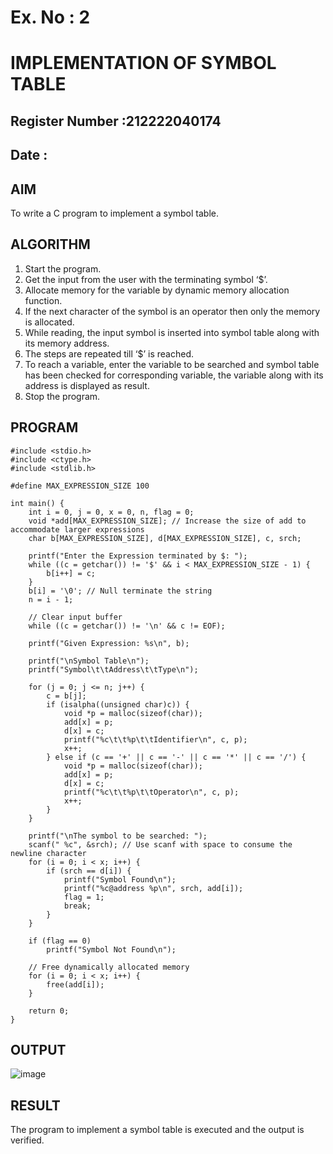 # Ex. No : 2	
# IMPLEMENTATION OF SYMBOL TABLE 
## Register Number :212222040174
## Date : 

## AIM   
To write a C program to implement a symbol table.

## ALGORITHM
1.	Start the program.
2.	Get the input from the user with the terminating symbol ‘$’.
3.	Allocate memory for the variable by dynamic memory allocation function.
4.	If the next character of the symbol is an operator then only the memory is allocated.
5.	While reading, the input symbol is inserted into symbol table along with its memory address.
6.	The steps are repeated till ‘$’ is reached.
7.	To reach a variable, enter the variable to be searched and symbol table has been checked for corresponding variable, the variable along with its address is displayed as result.
8.	Stop the program. 

## PROGRAM
```
#include <stdio.h>
#include <ctype.h>
#include <stdlib.h>

#define MAX_EXPRESSION_SIZE 100

int main() {
    int i = 0, j = 0, x = 0, n, flag = 0;
    void *add[MAX_EXPRESSION_SIZE]; // Increase the size of add to accommodate larger expressions
    char b[MAX_EXPRESSION_SIZE], d[MAX_EXPRESSION_SIZE], c, srch;

    printf("Enter the Expression terminated by $: ");
    while ((c = getchar()) != '$' && i < MAX_EXPRESSION_SIZE - 1) {
        b[i++] = c;
    }
    b[i] = '\0'; // Null terminate the string
    n = i - 1;

    // Clear input buffer
    while ((c = getchar()) != '\n' && c != EOF);

    printf("Given Expression: %s\n", b);

    printf("\nSymbol Table\n");
    printf("Symbol\t\tAddress\t\tType\n");

    for (j = 0; j <= n; j++) {
        c = b[j];
        if (isalpha((unsigned char)c)) {
            void *p = malloc(sizeof(char));
            add[x] = p;
            d[x] = c;
            printf("%c\t\t%p\t\tIdentifier\n", c, p);
            x++;
        } else if (c == '+' || c == '-' || c == '*' || c == '/') {
            void *p = malloc(sizeof(char));
            add[x] = p;
            d[x] = c;
            printf("%c\t\t%p\t\tOperator\n", c, p);
            x++;
        }
    }

    printf("\nThe symbol to be searched: ");
    scanf(" %c", &srch); // Use scanf with space to consume the newline character
    for (i = 0; i < x; i++) {
        if (srch == d[i]) {
            printf("Symbol Found\n");
            printf("%c@address %p\n", srch, add[i]);
            flag = 1;
            break;
        }
    }

    if (flag == 0)
        printf("Symbol Not Found\n");

    // Free dynamically allocated memory
    for (i = 0; i < x; i++) {
        free(add[i]);
    }

    return 0;
}
```

## OUTPUT 
![image](https://github.com/Vanisha0609/19CS409-Compiler-Design-Lab/assets/119104009/9d0a104b-b8e0-4a46-94e3-f11c49e5ffbc)

## RESULT
The program to implement a symbol table is executed and the output is verified.
